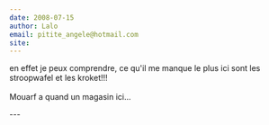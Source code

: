 ```yaml
---
date: 2008-07-15
author: Lalo
email: pitite_angele@hotmail.com
site: 
---
```


<p>en effet je peux comprendre, ce qu'il me manque le plus ici sont les stroopwafel et les kroket!!! <br />
<br />
Mouarf a quand un magasin ici...</p>
---